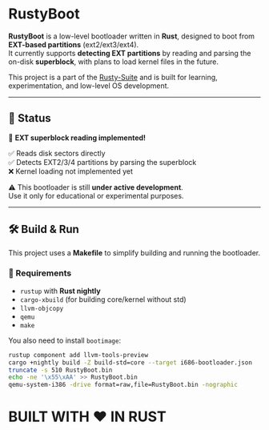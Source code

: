 # RustyBoot

**RustyBoot** is a low-level bootloader written in **Rust**, designed to boot from **EXT-based partitions** (ext2/ext3/ext4).  
It currently supports **detecting EXT partitions** by reading and parsing the on-disk **superblock**, with plans to load kernel files in the future.

This project is a part of the [Rusty-Suite](https://github.com/KushalMeghani1644) and is built for learning, experimentation, and low-level OS development.

---

## 🚧 Status

🚀 **EXT superblock reading implemented!**

✅ Reads disk sectors directly  
✅ Detects EXT2/3/4 partitions by parsing the superblock  
❌ Kernel loading not implemented yet

⚠️ This bootloader is still **under active development**.  
Use it only for educational or experimental purposes.

---

## 🛠️ Build & Run

This project uses a **Makefile** to simplify building and running the bootloader.

### 🔧 Requirements

- `rustup` with **Rust nightly**  
- `cargo-xbuild` (for building core/kernel without std)  
- `llvm-objcopy`  
- `qemu`  
- `make`

You also need to install `bootimage`:

```bash
rustup component add llvm-tools-preview
cargo +nightly build -Z build-std=core --target i686-bootloader.json
truncate -s 510 RustyBoot.bin
echo -ne '\x55\xAA' >> RustyBoot.bin
qemu-system-i386 -drive format=raw,file=RustyBoot.bin -nographic
```

# BUILT WITH ❤️ IN RUST
